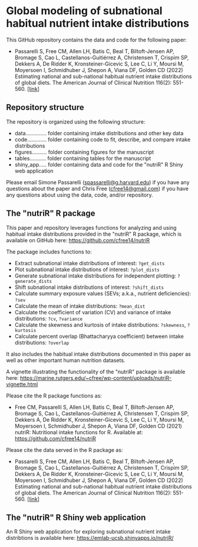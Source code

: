 # Global modeling of subnational habitual nutrient intake distributions

This GitHub repository contains the data and code for the following paper:

* Passarelli S, Free CM, Allen LH, Batis C, Beal T, Biltoft-Jensen AP, Bromage S, Cao L, Castellanos-Guitiérrez A, Christensen T, Crispim SP, Dekkers A, De Ridder K, Kronsteiner-Gicevic S, Lee C, Li Y, Moursi M, Moyersoen I, Schmidhuber J, Shepon A, Viana DF, Golden CD (2022) Estimating national and sub-national habitual nutrient intake distributions of global diets. The American Journal of Clinical Nutrition 116(2): 551-560. [[link]](https://academic.oup.com/ajcn/article/116/2/551/6605334)


## Repository structure

The repository is organized using the following structure:

- data.............. folder containing intake distributions and other key data
- code............. folder containing code to fit, describe, and compare intake distributions
- figures.......... folder containing figures for the manuscript
- tables........... folder containing tables for the manuscript
- shiny_app..... folder containing data and code for the "nutriR" R Shiny web application

Please email Simone Passarelli (spassarelli@g.harvard.edu) if you have any questions about the paper and Chris Free (cfree14@gmail.com) if you have any questions about using the data, code, and/or repository.


## The "nutriR" R package

This paper and repository leverages functions for analyzing and using habitual intake distributions provided in the "nutriR" R package, which is available on GitHub here: https://github.com/cfree14/nutriR

The package includes functions to:

- Extract subnational intake distributions of interest: `?get_dists`
- Plot subnational intake distributions of interest: `?plot_dists`
- Generate subnational intake distributions for independent plotting: `?generate_dists`
- Shift subnational intake distributions of interest: `?shift_dists`
- Calculate summary exposure values (SEVs; a.k.a., nutrient deficiencies): `?sev`
- Calculate the mean of intake distributions: `?mean_dist`
- Calculate the coefficient of variation (CV) and variance of intake distributions: `?cv`, `?variance`
- Calculate the skewness and kurtosis of intake distributions: `?skewness`, `?kurtosis`
- Calculate percent overlap (Bhattacharyya coefficient) between intake distributions: `?overlap`

It also includes the habitual intake distributions documented in this paper as well as other important human nutrition datasets.

A vignette illustrating the functionality of the "nutriR" package is available here: https://marine.rutgers.edu/~cfree/wp-content/uploads/nutriR-vignette.html

Please cite the R package functions as:

* Free CM, Passarelli S, Allen LH, Batis C, Beal T, Biltoft-Jensen AP, Bromage S, Cao L, Castellanos-Guitiérrez A, Christensen T, Crispim SP, Dekkers A, De Ridder K, Kronsteiner-Gicevic S, Lee C, Li Y, Moursi M, Moyersoen I, Schmidhuber J, Shepon A, Viana DF, Golden CD (2021) nutriR: Nutritional intake functions for R. Available at: https://github.com/cfree14/nutriR

Please cite the data served in the R package as:

* Passarelli S, Free CM, Allen LH, Batis C, Beal T, Biltoft-Jensen AP, Bromage S, Cao L, Castellanos-Guitiérrez A, Christensen T, Crispim SP, Dekkers A, De Ridder K, Kronsteiner-Gicevic S, Lee C, Li Y, Moursi M, Moyersoen I, Schmidhuber J, Shepon A, Viana DF, Golden CD (2022) Estimating national and sub-national habitual nutrient intake distributions of global diets. The American Journal of Clinical Nutrition 116(2): 551-560. [[link]](https://academic.oup.com/ajcn/article/116/2/551/6605334)


## The "nutriR" R Shiny web application

An R Shiny web application for exploring subnational nutrient intake distribtions is available here: https://emlab-ucsb.shinyapps.io/nutriR/
